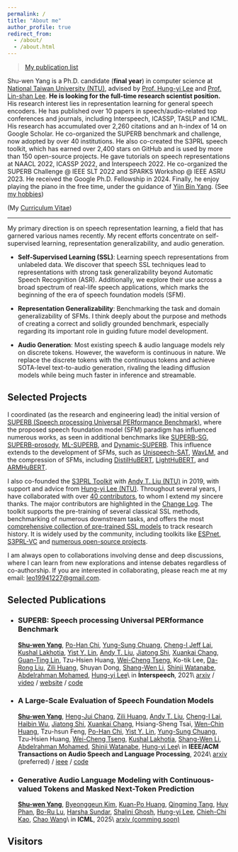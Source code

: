 ```yaml
---
permalink: /
title: "About me"
author_profile: true
redirect_from:
  - /about/
  - /about.html
---
```


> [My publication list](https://scholar.google.com/citations?user=R1mNI8QAAAAJ&hl=en)

Shu-wen Yang is a Ph.D. candidate (**final year**) in computer science at [National Taiwan University (NTU)](https://www.ntu.edu.tw/english/), advised by [Prof. Hung-yi Lee](https://speech.ee.ntu.edu.tw/~hylee/index.php) and [Prof. Lin-shan Lee](https://speech.ee.ntu.edu.tw/previous_version/lslNew.htm).
**He is looking for the full-time research scientist position.**
His research interest lies in representation learning for general speech encoders. He has published over 10 papers in speech/audio-related top conferences and journals, including Interspeech, ICASSP, TASLP and ICML. His research has accumulated over 2,260 citations and an h-index of 14 on Google Scholar. He co-organized the SUPERB benchmark and challenge, now adopted by over 40 institutions. He also co-created the S3PRL speech toolkit, which has earned over 2,400 stars on GitHub and is used by more than 150 open-source projects. He gave tutorials on speech representations at NAACL 2022, ICASSP 2022, and Interspeech 2022. He co-organized the SUPERB Challenge @ IEEE SLT 2022 and SPARKS Workshop @ IEEE ASRU 2023. He received the Google Ph.D. Fellowship in 2024.
Finally, he enjoy playing the piano in the free time, under the guidance of [Yiin Bin Yang](https://www.linkedin.com/in/yiin-bin-yang-a844267a). (See [my hobbies](./hobbies.md))

(My [Curriculum Vitae](https://drive.google.com/file/d/13MlqgO1dAaqib4jw0zRX7BLNHqYhs7zG/view?usp=sharing))

---

My primary direction is on speech representation learning, a field that has garnered various names recently. My recent efforts concentrate on self-supervised learning, representation generalizability, and audio generation.

- **Self-Supervised Learning (SSL)**: Learning speech representations from unlabeled data. We discover that speech SSL techniques lead to representations with strong task generalizability beyond Automatic Speech Recognition (ASR).
Additionally, we explore their use across a broad spectrum of real-life speech applications, which marks the beginning of the era of speech foundation models (SFM).

- **Representation Generalizability**: Benchmarking the task and domain generalizability of SFMs. I think deeply about the purpose and methods of creating a correct and solidly grounded benchmark, especially regarding its important role in guiding future model development.

- **Audio Generation**: Most existing speech & audio language models rely on discrete tokens. However, the waveform is continuous in nature. We replace the discrete tokens with the continuous tokens and achieve SOTA-level text-to-audio generation, rivaling the leading diffusion models while being much faster in inference and streamable.

## Selected Projects


I coordinated (as the research and engineering lead) the initial version of [SUPERB (Speech processing Universal PERformance Benchmark)](https://scholar.google.com/citations?view_op=view_citation&hl=en&user=R1mNI8QAAAAJ&citation_for_view=R1mNI8QAAAAJ:9yKSN-GCB0IC), where the proposed speech foundation model (SFM) paradigm has influenced numerous works, as seen in additional benchmarks like [SUPERB-SG](https://scholar.google.com/citations?view_op=view_citation&hl=en&user=R1mNI8QAAAAJ&citation_for_view=R1mNI8QAAAAJ:Tyk-4Ss8FVUC), [SUPERB-prosody](https://arxiv.org/abs/2210.07185), [ML-SUPERB](https://arxiv.org/abs/2305.10615), and [Dynamic-SUPERB](https://arxiv.org/abs/2309.09510). This influence extends to the development of SFMs, such as [Unispeech-SAT](https://arxiv.org/abs/2110.05752), [WavLM](https://arxiv.org/abs/2110.13900), and the compression of SFMs, including [DistilHuBERT](https://scholar.google.com/citations?view_op=view_citation&hl=en&user=R1mNI8QAAAAJ&citation_for_view=R1mNI8QAAAAJ:qjMakFHDy7sC), [LightHuBERT](https://arxiv.org/abs/2203.15610), and [ARMHuBERT](https://arxiv.org/abs/2305.11685).

I also co-founded the [S3PRL Toolkit](https://github.com/s3prl/s3prl) with [Andy T. Liu (NTU)](https://andi611.github.io/) in 2019, with support and advice from [Hung-yi Lee (NTU)](https://speech.ee.ntu.edu.tw/~hylee/index.php). Throughout several years, I have collaborated with over [40 contributors](https://github.com/s3prl/s3prl/graphs/contributors), to whom I extend my sincere thanks.
The major contributors are highlighted in the [Change Log](https://github.com/s3prl/s3prl?tab=readme-ov-file#change-log). The toolkit supports the pre-training of several classical SSL methods, benchmarking of numerous downstream tasks, and offers the most [comprehensive collection of pre-trained SSL models](https://s3prl.github.io/s3prl/tutorial/upstream_collection.html) to track research history. It is widely used by the community, including toolkits like [ESPnet](https://github.com/espnet/espnet?tab=readme-ov-file#asr-automatic-speech-recognition), [S3PRL-VC](https://github.com/unilight/s3prl-vc) and [numerous open-source projects](https://github.com/s3prl/s3prl/network/dependents).

I am always open to collaborations involving dense and deep discussions, where I can learn from new explorations and intense debates regardless of co-authorship.
If you are interested in collaborating, please reach me at my email: [leo19941227@gmail.com](mailto:leo19941227@gmail.com).


## Selected Publications

* ### SUPERB: Speech processing Universal PERformance Benchmark

  **<u>Shu-wen Yang</u>**, [Po-Han Chi](https://scholar.google.com/citations?user=SiyicoEAAAAJ&hl=zh-TW), [Yung-Sung Chuang](https://people.csail.mit.edu/yungsung/), [Cheng-I Jeff Lai](https://people.csail.mit.edu/clai24/), [Kushal Lakhotia](https://scholar.google.com/citations?user=w9W6zXUAAAAJ&hl=en), [Yist Y. Lin](https://scholar.google.com/citations?user=0lrZq9MAAAAJ&hl=en), [Andy T. Liu](https://andi611.github.io/), [Jiatong Shi](http://shijt.site/), [Xuankai Chang](https://www.xuankaic.com/), [Guan-Ting Lin](https://daniellin94144.github.io/), Tzu-Hsien Huang, [Wei-Cheng Tseng](https://scholar.google.com.tw/citations?user=-d6aNP0AAAAJ&hl=zh-TW), Ko-tik Lee, [Da-Rong Liu](https://scholar.google.com.tw/citations?user=qJ5zXNIAAAAJ&hl=zh-TW), [Zili Huang](https://scholar.google.com/citations?user=iQ-S0fQAAAAJ&hl=en), Shuyan Dong, [Shang-Wen Li](https://swdanielli.github.io/), [Shinji Watanabe](https://sites.google.com/view/shinjiwatanabe), [Abdelrahman Mohamed](https://www.cs.toronto.edu/~asamir/), [Hung-yi Lee](https://speech.ee.ntu.edu.tw/~hylee/index.php)\\
  in **Interspeech**, 2021\\
  [arxiv](https://arxiv.org/abs/2105.01051) / [video](https://www.youtube.com/watch?v=zd9fiVvej0k) / [website](https://superbbenchmark.org/) / [code](https://github.com/s3prl/s3prl)

* ### A Large-Scale Evaluation of Speech Foundation Models

  **<u>Shu-wen Yang</u>**, [Heng-Jui Chang](https://people.csail.mit.edu/hengjui/), [Zili Huang](https://scholar.google.com/citations?user=iQ-S0fQAAAAJ&hl=en), [Andy T. Liu](https://andi611.github.io/), [Cheng-I Lai](https://people.csail.mit.edu/clai24/), [Haibin Wu](https://hbwu-ntu.github.io/), [Jiatong Shi](http://shijt.site/), [Xuankai Chang](https://www.xuankaic.com/), Hsiang-Sheng Tsai, [Wen-Chin Huang](https://unilight.github.io/), Tzu-hsun Feng, [Po-Han Chi](https://scholar.google.com/citations?user=SiyicoEAAAAJ&hl=zh-TW), [Yist Y. Lin](https://scholar.google.com/citations?user=0lrZq9MAAAAJ&hl=en), [Yung-Sung Chuang](https://people.csail.mit.edu/yungsung/), Tzu-Hsien Huang, [Wei-Cheng Tseng](https://scholar.google.com.tw/citations?user=-d6aNP0AAAAJ&hl=zh-TW), [Kushal Lakhotia](https://scholar.google.com/citations?user=w9W6zXUAAAAJ&hl=en), [Shang-Wen Li](https://swdanielli.github.io/), [Abdelrahman Mohamed](https://www.cs.toronto.edu/~asamir/), [Shinji Watanabe](https://sites.google.com/view/shinjiwatanabe), [Hung-yi Lee](https://speech.ee.ntu.edu.tw/~hylee/index.php)\\
  in **IEEE/ACM Transactions on Audio Speech and Language Processing**, 2024\\
  [arxiv](https://arxiv.org/abs/2404.09385) (preferred) / [ieee](https://ieeexplore.ieee.org/document/10502279) / [code](https://github.com/s3prl/s3prl)

* ### Generative Audio Language Modeling with Continuous-valued Tokens and Masked Next-Token Prediction

  **<u>Shu-wen Yang</u>**, [Byeonggeun Kim](https://sites.google.com/view/byeonggeun-kim), [Kuan-Po Huang](https://scholar.google.com/citations?user=cgTcTMoAAAAJ&hl=zh-TW), [Qingming Tang](https://home.ttic.edu/~qmtang/), [Huy Phan](https://pquochuy.github.io/), [Bo-Ru Lu](https://nlp.borulu.com/), [Harsha Sundar](https://scholar.google.com/citations?user=2-kP7ZQAAAAJ&hl=zh-TW), [Shalini Ghosh](https://sites.google.com/site/shalinighosh), [Hung-yi Lee](https://speech.ee.ntu.edu.tw/~hylee/index.php), [Chieh-Chi Kao](https://scholar.google.com/citations?user=BFP-otkAAAAJ&hl=en), [Chao Wang](https://scholar.google.com/citations?user=Ucw6EJAAAAAJ&hl=en)\\
  in **ICML**, 2025\\
  [arxiv (comming soon)]()


## Visitors

<br>
<script type="text/javascript" id="clstr_globe" src="//clustrmaps.com/globe.js?d=_zC8YRIFlc0iDXzSA0WLcjUf25Ff878np1ts4X7yzQM&w=200"></script>
